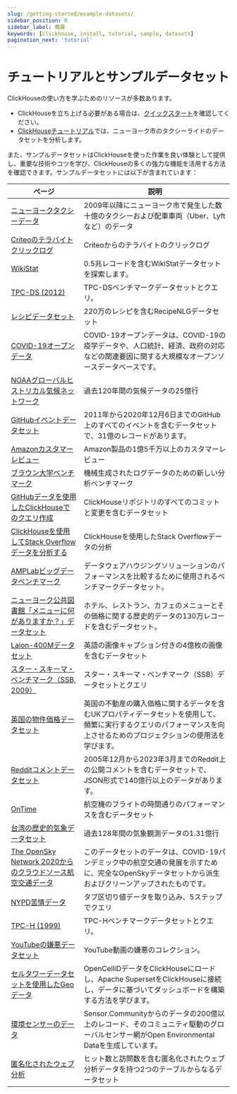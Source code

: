 ```yaml
---
slug: /getting-started/example-datasets/
sidebar_position: 0
sidebar_label: 概要
keywords: [clickhouse, install, tutorial, sample, datasets]
pagination_next: 'tutorial'
---
```



# チュートリアルとサンプルデータセット

ClickHouseの使い方を学ぶためのリソースが多数あります。

- ClickHouseを立ち上げる必要がある場合は、[クイックスタート](../quick-start.mdx)を確認してください。
- [ClickHouseチュートリアル](../tutorial.md)では、ニューヨーク市のタクシーライドのデータセットを分析します。

また、サンプルデータセットはClickHouseを使った作業を良い体験として提供し、重要な技術やコツを学び、ClickHouseの多くの強力な機能を活用する方法を確認できます。サンプルデータセットには以下が含まれています：

<!-- このページの目次テーブルは自動的に生成されます 
https://github.com/ClickHouse/clickhouse-docs/blob/main/scripts/autogenerate-table-of-contents.sh
YAMLフロントマターのフィールド：slug, description, titleから。

誤りを見つけた場合は、ページ自体のYMLフロントマターを編集してください。
-->

| ページ | 説明 |
|-----|-----|
| [ニューヨークタクシーデータ](/docs/getting-started/example-datasets/nyc-taxi) | 2009年以降にニューヨーク市で発生した数十億のタクシーおよび配車車両（Uber、Lyftなど）のデータ |
| [Criteoのテラバイトクリックログ](/docs/getting-started/example-datasets/criteo) | Criteoからのテラバイトのクリックログ |
| [WikiStat](/docs/getting-started/example-datasets/wikistat) | 0.5兆レコードを含むWikiStatデータセットを探索します。 |
| [TPC-DS (2012)](/docs/getting-started/example-datasets/tpcds) | TPC-DSベンチマークデータセットとクエリ。 |
| [レシピデータセット](/docs/getting-started/example-datasets/recipes) | 220万のレシピを含むRecipeNLGデータセット |
| [COVID-19オープンデータ](/docs/getting-started/example-datasets/covid19) | COVID-19オープンデータは、COVID-19の疫学データや、人口統計、経済、政府の対応などの関連要因に関する大規模なオープンソースデータベースです。 |
| [NOAAグローバルヒストリカル気候ネットワーク](/docs/getting-started/example-datasets/noaa) | 過去120年間の気候データの25億行 |
| [GitHubイベントデータセット](/docs/getting-started/example-datasets/github-events) | 2011年から2020年12月6日までのGitHub上のすべてのイベントを含むデータセットで、31億のレコードがあります。 |
| [Amazonカスタマーレビュー](/docs/getting-started/example-datasets/amazon-reviews) | Amazon製品の1億5千万以上のカスタマーレビュー |
| [ブラウン大学ベンチマーク](/docs/getting-started/example-datasets/brown-benchmark) | 機械生成されたログデータのための新しい分析ベンチマーク |
| [GitHubデータを使用したClickHouseでのクエリ作成](/docs/getting-started/example-datasets/github) | ClickHouseリポジトリのすべてのコミットと変更を含むデータセット |
| [ClickHouseを使用してStack Overflowデータを分析する](/docs/getting-started/example-datasets/stackoverflow) | ClickHouseを使用したStack Overflowデータの分析 |
| [AMPLabビッグデータベンチマーク](/docs/getting-started/example-datasets/amplab-benchmark) | データウェアハウジングソリューションのパフォーマンスを比較するために使用されるベンチマークデータセット。 |
| [ニューヨーク公共図書館「メニューに何がありますか？」データセット](/docs/getting-started/example-datasets/menus) | ホテル、レストラン、カフェのメニューとその価格に関する歴史的データの130万レコードを含むデータセット。 |
| [Laion-400Mデータセット](/docs/getting-started/example-datasets/laion-400m-dataset) | 英語の画像キャプション付きの4億枚の画像を含むデータセット |
| [スター・スキーマ・ベンチマーク（SSB, 2009）](/docs/getting-started/example-datasets/star-schema) | スター・スキーマ・ベンチマーク（SSB）データセットとクエリ |
| [英国の物件価格データセット](/docs/getting-started/example-datasets/uk-price-paid) | 英国の不動産の購入価格に関するデータを含むUKプロパティデータセットを使用して、頻繁に実行するクエリのパフォーマンスを向上させるためのプロジェクションの使用法を学びます。 |
| [Redditコメントデータセット](/docs/getting-started/example-datasets/reddit-comments) | 2005年12月から2023年3月までのReddit上の公開コメントを含むデータセットで、JSON形式で140億行以上のデータがあります。 |
| [OnTime](/docs/getting-started/example-datasets/ontime) | 航空機のフライトの時間通りのパフォーマンスを含むデータセット |
| [台湾の歴史的気象データセット](/docs/getting-started/example-datasets/tw-weather) | 過去128年間の気象観測データの1.31億行 |
| [The OpenSky Network 2020からのクラウドソース航空交通データ](/docs/getting-started/example-datasets/opensky) | このデータセットのデータは、COVID-19パンデミック中の航空交通の発展を示すために、完全なOpenSkyデータセットから派生およびクリーンアップされたものです。 |
| [NYPD苦情データ](/docs/getting-started/example-datasets/nypd_complaint_data) | タブ区切り値データを取り込み、5ステップでクエリ |
| [TPC-H (1999)](/docs/getting-started/example-datasets/tpch) | TPC-Hベンチマークデータセットとクエリ。 |
| [YouTubeの嫌悪データセット](/docs/getting-started/example-datasets/youtube-dislikes) | YouTube動画の嫌悪のコレクション。 |
| [セルタワーデータセットを使用したGeoデータ](/docs/getting-started/example-datasets/cell-towers) | OpenCelliDデータをClickHouseにロードし、Apache SupersetをClickHouseに接続し、データに基づいてダッシュボードを構築する方法を学びます。 |
| [環境センサーのデータ](/docs/getting-started/example-datasets/environmental-sensors) | Sensor.Communityからのデータの200億以上のレコード、そのコミュニティ駆動のグローバルセンサー網がOpen Environmental Dataを生成しています。 |
| [匿名化されたウェブ分析](/docs/getting-started/example-datasets/metrica) | ヒット数と訪問数を含む匿名化されたウェブ分析データを持つ2つのテーブルからなるデータセット |

